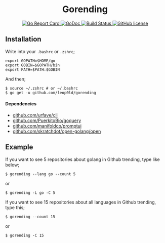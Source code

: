 <br><br>

<h1 align="center">Gorending</h1>

<p align="center">
    <a href="https://goreportcard.com/report/github.com/Leop0ld/gorending" target="_blank">
        <img src="https://goreportcard.com/badge/github.com/Leop0ld/gorending" alt="Go Report Card">
    </a>
    <a href="https://godoc.org/github.com/Leop0ld/gorending" target="_blank">
        <img src="https://godoc.org/github.com/Leop0ld/gorending?status.svg" alt="GoDoc">
    </a>
    <a href="https://travis-ci.org/Leop0ld/gorending">
        <img src="https://travis-ci.org/Leop0ld/gorending.svg?branch=master" alt="Build Status">
    </a>
    <a href="https://raw.githubusercontent.com/Leop0ld/gorending/master/LICENSE">
        <img src="https://img.shields.io/badge/license-MIT-blue.svg" alt="GitHub license">
    </a>
</p>

Installation
---

Write into your `.bashrc` or `.zshrc`;
```shell
export GOPATH=$HOME/go
export GOBIN=$GOPATH/bin
export PATH=$PATH:$GOBIN
```

And then;
```shell
$ source ~/.zshrc # or ~/.bashrc
$ go get -u github.com/leop0ld/gorending
```

#### Dependencies

- [github.com/urfave/cli](https://github.com/urfave/cli)
- [github.com/PuerkitoBio/goquery](https://github.com/PuerkitoBio/goquery)
- [github.com/manifoldco/promptui](https://github.com/manifoldco/promptui)
- [github.com/skratchdot/open-golang/open](https://github.com/skratchdot/open-golang/open)

Example
---
If you want to see 5 repositories about golang in Github trending, type like below;

```shell
$ gorending --lang go --count 5
```

or 

```shell
$ gorending -L go -C 5
```

If you want to see 15 repositories about all languages in Github trending, type this;

```shell
$ gorending --count 15
```

or

```shell
$ gorending -C 15
```
